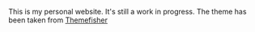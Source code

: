 This is my personal website. It's still a work in progress. The theme has been taken from <a href="https://themefisher.com">Themefisher</a>
